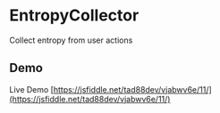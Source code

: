 # EntropyCollector
Collect entropy from user actions

## Demo
Live Demo [https://jsfiddle.net/tad88dev/vjabwv6e/11/](https://jsfiddle.net/tad88dev/vjabwv6e/11/)
